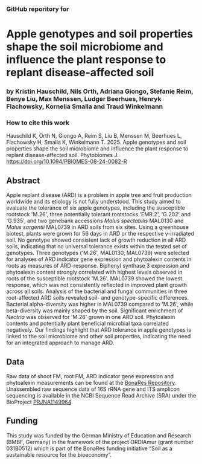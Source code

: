 ### GitHub reporitory for 
# Apple genotypes and soil properties shape the soil microbiome and influence the plant response to replant disease-affected soil
### by Kristin Hauschild, Nils Orth, Adriana Giongo, Stefanie Reim, Benye Liu, Max Menssen,  Ludger Beerhues, Henryk Flachowsky, Kornelia Smalla and Traud Winkelmann

### How to cite this work
Hauschild K, Orth N, Giongo A, Reim S, Liu B, Menssen M, Beerhues L, Flachowsky H, Smalla K, Winkelmann T. 2025. Apple genotypes and soil properties shape the soil microbiome and influence the plant response to replant disease-affected soil. Phytobiomes J. https://doi.org/10.1094/PBIOMES-08-24-0082-R

## Abstract
Apple replant disease (ARD) is a problem in apple tree and fruit production worldwide and its etiology is not fully understood. This study aimed to evaluate the tolerance of six apple genotypes, including the susceptible rootstock 'M.26', three potentially tolerant rootstocks 'EMR.2', 'G.202' and 'G.935', and two genebank accessions *Malus spectabilis* MAL0130 and *Malus sargentii* MAL0739 in ARD soils from six sites. Using a greenhouse biotest, plants were grown for 56 days in ARD or the respective γ-irradiated soil. No genotype showed consistent lack of growth reduction in all ARD soils, indicating that no universal tolerance exists within the tested set of genotypes. Three genotypes ('M.26', MAL0130, MAL0739) were selected for analyses of ARD indicator gene expression and phytoalexin contents in roots as measures of ARD-response. Biphenyl synthase 3 expression and phytoalexin content strongly correlated with highest levels observed in roots of the susceptible rootstock 'M.26'. MAL0739 showed the lowest response, which was not consistently reflected in improved plant growth across all soils. Analysis of the bacterial and fungal communities in three root-affected ARD soils revealed soil- and genotype-specific differences. Bacterial alpha-diversity was higher in MAL0739 compared to 'M.26', while beta-diversity was mainly shaped by the soil. Significant enrichment of *Nectria* was observed for 'M.26' grown in one ARD soil. Phytoalexin contents and potentially plant beneficial microbial taxa correlated negatively. Our findings highlight that ARD tolerance in apple genotypes is linked to the soil microbiome and other soil properties, indicating the need for an integrated approach to manage ARD.

## Data
Raw data of shoot FM, root FM, ARD indicator gene expression and phytoalexin measurements can be found at the [BonaRes Repository](https://doi.org/10.20387/BONARES-4A02-XC96). Unassembled raw sequence data of 16S rRNA gene and ITS amplicon sequencing is available in the NCBI Sequence Read Archive (SRA) under the BioProject [PRJNA1149964](https://www.ncbi.nlm.nih.gov/bioproject/?term=PRJNA1149964).

## Funding
This study was funded by the German Ministry of Education and Research (BMBF, Germany) in the framework of the project ORDIAmur (grant number 031B0512) which is part of the BonaRes funding initiative “Soil as a sustainable resource for the bioeconomy”.

